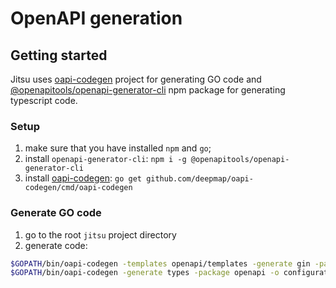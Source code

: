 # OpenAPI generation

## Getting started

Jitsu uses [oapi-codegen](https://github.com/deepmap/oapi-codegen) project for generating GO code and [@openapitools/openapi-generator-cli](https://github.com/OpenAPITools/openapi-generator-cli) npm package for generating typescript code. 

### Setup

1. make sure that you have installed `npm` and `go`;
2. install `openapi-generator-cli`: `npm i -g @openapitools/openapi-generator-cli`
3. install [oapi-codegen](https://github.com/deepmap/oapi-codegen): `go get github.com/deepmap/oapi-codegen/cmd/oapi-codegen`

### Generate GO code

1. go to the root `jitsu` project directory
2. generate code:
```bash
$GOPATH/bin/oapi-codegen -templates openapi/templates -generate gin -package openapi -o configurator/backend/openapi/routers-gen.go openapi/configurator.yaml
$GOPATH/bin/oapi-codegen -generate types -package openapi -o configurator/backend/openapi/types-gen.go openapi/configurator.yaml
```